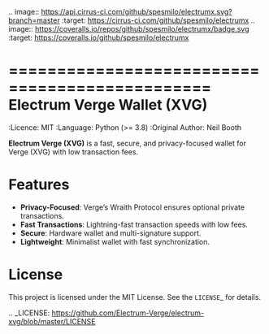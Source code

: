 .. image:: https://api.cirrus-ci.com/github/spesmilo/electrumx.svg?branch=master
    :target: https://cirrus-ci.com/github/spesmilo/electrumx
.. image:: https://coveralls.io/repos/github/spesmilo/electrumx/badge.svg
    :target: https://coveralls.io/github/spesmilo/electrumx

===============================================
Electrum Verge Wallet (XVG)
===============================================

  :Licence: MIT
  :Language: Python (>= 3.8)
  :Original Author: Neil Booth

**Electrum Verge (XVG)** is a fast, secure, and privacy-focused wallet for Verge (XVG) with low transaction fees.  

Features  
=============

- **Privacy-Focused**: Verge’s Wraith Protocol ensures optional private transactions.  
- **Fast Transactions**: Lightning-fast transaction speeds with low fees.  
- **Secure**: Hardware wallet and multi-signature support.  
- **Lightweight**: Minimalist wallet with fast synchronization. 

License  
=============

This project is licensed under the MIT License. See the `LICENSE`_ for details.

.. _LICENSE: https://github.com/Electrum-Verge/electrum-xvg/blob/master/LICENSE
